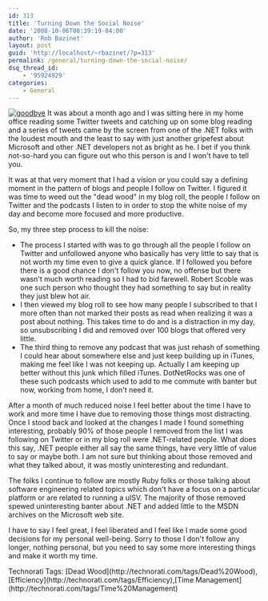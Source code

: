 ```yaml
---
id: 313
title: 'Turning Down the Social Noise'
date: '2008-10-06T08:39:19-04:00'
author: 'Rob Bazinet'
layout: post
guid: 'http://localhost/~rbazinet/?p=313'
permalink: /general/turning-down-the-social-noise/
dsq_thread_id:
    - '95924929'
categories:
    - General
---
```


[![goodbye](http://accidentaltechnologist.com/files/media/image/WindowsLiveWriter/TurningDowntheSocialNoise_6D60/goodbye_thumb.jpg)](http://accidentaltechnologist.com/files/media/image/WindowsLiveWriter/TurningDowntheSocialNoise_6D60/goodbye_2.jpg) It was about a month ago and I was sitting here in my home office reading some Twitter tweets and catching up on some blog reading and a series of tweets came by the screen from one of the .NET folks with the loudest mouth and the least to say with just another gripefest about Microsoft and other .NET developers not as bright as he. I bet if you think not-so-hard you can figure out who this person is and I won't have to tell you.

It was at that very moment that I had a vision or you could say a defining moment in the pattern of blogs and people I follow on Twitter. I figured it was time to weed out the "dead wood" in my blog roll, the people I follow on Twitter and the podcasts I listen to in order to stop the white noise of my day and become more focused and more productive.

So, my three step process to kill the noise:

- The process I started with was to go through all the people I follow on Twitter and unfollowed anyone who basically has very little to say that is not worth my time even to give a quick glance. If I followed you before there is a good chance I don't follow you now, no offense but there wasn't much worth reading so I had to bid farewell. Robert Scoble was one such person who thought they had something to say but in reality they just blew hot air.
- I then viewed my blog roll to see how many people I subscribed to that I more often than not marked their posts as read when realizing it was a post about nothing. This takes time to do and is a distraction in my day, so unsubscribing I did and removed over 100 blogs that offered very little.
- The third thing to remove any podcast that was just rehash of something I could hear about somewhere else and just keep building up in iTunes, making me feel like I was not keeping up. Actually I am keeping up better without this junk which filled iTunes. DotNetRocks was one of these such podcasts which used to add to me commute with banter but now, working from home, I don't need it.

After a month of much reduced noise I feel better about the time I have to work and more time I have due to removing those things most distracting. Once I stood back and looked at the changes I made I found something interesting, probably 90% of those people I removed from the list I was following on Twitter or in my blog roll were .NET-related people. What does this say, .NET people either all say the same things, have very little of value to say or maybe both. I am not sure but thinking about those removed and what they talked about, it was mostly uninteresting and redundant.

The folks I continue to follow are mostly Ruby folks or those talking about software engineering related topics which don't have a focus on a particular platform or are related to running a uISV. The majority of those removed spewed uninteresting banter about .NET and added little to the MSDN archives on the Microsoft web site.

I have to say I feel great, I feel liberated and I feel like I made some good decisions for my personal well-being. Sorry to those I don't follow any longer, nothing personal, but you need to say some more interesting things and make it worth my time.

<div class="wlWriterSmartContent" id="scid:0767317B-992E-4b12-91E0-4F059A8CECA8:7ea136f2-88a7-41ff-809f-e5c7ba7def8a" style="padding-right: 0px; display: inline; padding-left: 0px; padding-bottom: 0px; margin: 0px; padding-top: 0px">Technorati Tags: [Dead Wood](http://technorati.com/tags/Dead%20Wood),[Efficiency](http://technorati.com/tags/Efficiency),[Time Management](http://technorati.com/tags/Time%20Management)</div>